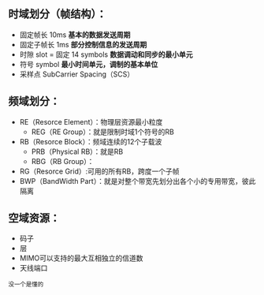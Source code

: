 ## 时域划分（帧结构）：
* 固定帧长 10ms                **基本的数据发送周期**
* 固定子帧长 1ms               **部分控制信息的发送周期**
* 时隙 slot = 固定 14 symbols  **数据调动和同步的最小单元**
* 符号 symbol                  **最小时间单元，调制的基本单位**
* 采样点
SubCarrier Spacing（SCS）

## 频域划分：
* RE（Resorce Element）：物理层资源最小粒度
  * REG（RE Group）：就是限制时域1个符号的RB
* RB（Resorce Block）：频域连续的12个子载波
  * PRB（Physical RB）：就是RB
  * RBG（RB Group）：
* RG（Resorce Grid）:可用的所有RB，跨度一个子帧
* BWP（BandWidth Part）：就是对整个带宽先划分出各个小的专用带宽，彼此隔离

## 空域资源：
* 码子
* 层
 * MIMO可以支持的最大互相独立的信道数
* 天线端口

`没一个是懂的`
